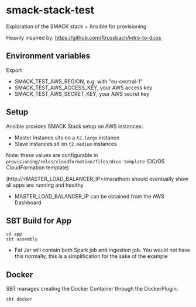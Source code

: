 # smack-stack-test

Exploration of the SMACK stack + Ansible for provisioning

Heavily inspired by: https://github.com/ftrossbach/intro-to-dcos

## Environment variables

Export
- SMACK_TEST_AWS_REGION, e.g. with "eu-central-1"
- SMACK_TEST_AWS_ACCESS_KEY, your AWS access key
- SMACK_TEST_AWS_SECRET_KEY, your AWS secret key

## Setup 

Ansible provides SMACK Stack setup on AWS instances:

* Master instance sits on a `t2.large` instance
* Slave instances sit on `t2.medium` instances

Note: these values are configurable in `provisioning/roles/cloudformation/files/dcos-template` (DC/OS CloudFormation template)

(http://<MASTER_LOAD_BALANCER_IP>/marathon) should eventually show all apps are running and healthy

- MASTER_LOAD_BALANCER_IP can be obtained from the AWS Dashboard

## SBT Build for App

```
cd app
sbt assembly
```

- Fat Jar will contain both Spark job and ingestion job. You would not have this normally, this is a simplification for the sake of the example

## Docker

SBT manages creating the Docker Container through the DockerPlugin:

`sbt docker`
